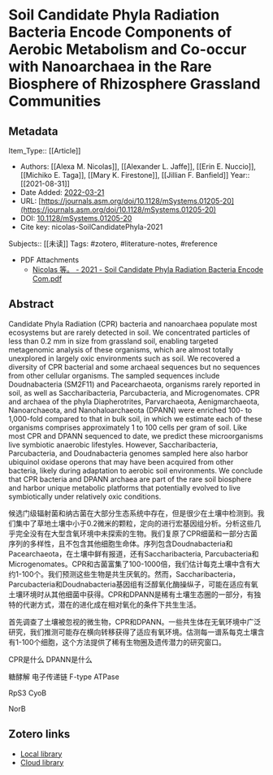 # Soil Candidate Phyla Radiation Bacteria Encode Components of Aerobic Metabolism and Co-occur with Nanoarchaea in the Rare Biosphere of Rhizosphere Grassland Communities

## Metadata

Item_Type:: [[Article]]
* Authors: [[Alexa M. Nicolas]], [[Alexander L. Jaffe]], [[Erin E. Nuccio]], [[Michiko E. Taga]], [[Mary K. Firestone]], [[Jillian F. Banfield]]
Year:: [[2021-08-31]]
* Date Added: [2022-03-21](2022-03-21)
* URL: [https://journals.asm.org/doi/10.1128/mSystems.01205-20](https://journals.asm.org/doi/10.1128/mSystems.01205-20)
* DOI: [10.1128/mSystems.01205-20](https://doi.org/10.1128/mSystems.01205-20)
* Cite key: nicolas-SoilCandidatePhyla-2021

Subjects:: [[未读]]
Tags: #zotero, #literature-notes, #reference
* PDF Attachments
	- [Nicolas 等。 - 2021 - Soil Candidate Phyla Radiation Bacteria Encode Com.pdf](zotero://open-pdf/library/items/3MYYUX9A)

## Abstract

Candidate Phyla Radiation (CPR) bacteria and nanoarchaea populate most ecosystems but are rarely detected in soil. We concentrated particles of less than 0.2 mm in size from grassland soil, enabling targeted metagenomic analysis of these organisms, which are almost totally unexplored in largely oxic environments such as soil. We recovered a diversity of CPR bacterial and some archaeal sequences but no sequences from other cellular organisms. The sampled sequences include Doudnabacteria (SM2F11) and Pacearchaeota, organisms rarely reported in soil, as well as Saccharibacteria, Parcubacteria, and Microgenomates. CPR and archaea of the phyla Diapherotrites, Parvarchaeota, Aenigmarchaeota, Nanoarchaeota, and Nanohaloarchaeota (DPANN) were enriched 100- to 1,000-fold compared to that in bulk soil, in which we estimate each of these organisms comprises approximately 1 to 100 cells per gram of soil. Like most CPR and DPANN sequenced to date, we predict these microorganisms live symbiotic anaerobic lifestyles. However, Saccharibacteria, Parcubacteria, and Doudnabacteria genomes sampled here also harbor ubiquinol oxidase operons that may have been acquired from other bacteria, likely during adaptation to aerobic soil environments. We conclude that CPR bacteria and DPANN archaea are part of the rare soil biosphere and harbor unique metabolic platforms that potentially evolved to live symbiotically under relatively oxic conditions.

候选门级辐射菌和纳古菌在大部分生态系统中存在，但是很少在土壤中检测到。我们集中了草地土壤中小于0.2微米的颗粒，定向的进行宏基因组分析。分析这些几乎完全没有在大型含氧环境中未探索的生物。我们复原了CPR细菌和一部分古菌序列的多样性，且不包含其他细胞生命体。序列包含Doudnabacteria和Pacearchaeota，在土壤中鲜有报道，还有Saccharibacteria, Parcubacteria和Microgenomates。CPR和古菌富集了100-1000倍，我们估计每克土壤中含有大约1-100个。我们预测这些生物是共生厌氧的。然而，Saccharibacteria，Parcubacteria和Doudnabacteria基因组有泛醇氧化酶操纵子，可能在适应有氧土壤环境时从其他细菌中获得。CPR和DPANN是稀有土壤生态圈的一部分，有独特的代谢方式，潜在的进化成在相对氧化的条件下共生生活。

首先调查了土壤被忽视的微生物，CPR和DPANN。一些共生体在无氧环境中广泛研究，我们推测可能存在横向转移获得了适应有氧环境。估测每一谱系每克土壤含有1-100个细胞，这个方法提供了稀有生物圈及遗传潜力的研究窗口。

CPR是什么
DPANN是什么

糖酵解
电子传递链
F-type ATPase

RpS3
CyoB

NorB

##  Zotero links
* [Local library](zotero://select/items/1_AUQWXXRF)
* [Cloud library](http://zotero.org/users/8090393/items/AUQWXXRF)

